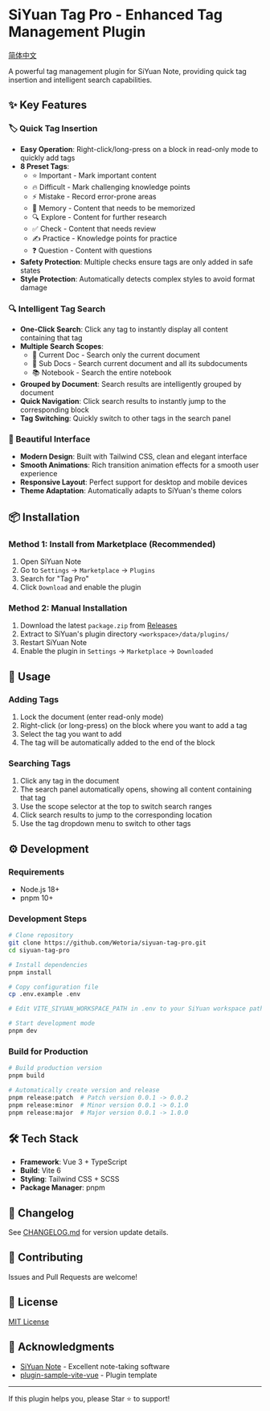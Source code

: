 # SiYuan Tag Pro - Enhanced Tag Management Plugin

[简体中文](./README_zh_CN.md)

A powerful tag management plugin for SiYuan Note, providing quick tag insertion and intelligent search capabilities.

## ✨ Key Features

### 🏷️ Quick Tag Insertion

- **Easy Operation**: Right-click/long-press on a block in read-only mode to quickly add tags
- **8 Preset Tags**:
  - ⭐ Important - Mark important content
  - 🔥 Difficult - Mark challenging knowledge points
  - ⚡ Mistake - Record error-prone areas
  - 💭 Memory - Content that needs to be memorized
  - 🔍 Explore - Content for further research
  - ✅ Check - Content that needs review
  - ✍️ Practice - Knowledge points for practice
  - ❓ Question - Content with questions
- **Safety Protection**: Multiple checks ensure tags are only added in safe states
- **Style Protection**: Automatically detects complex styles to avoid format damage

### 🔍 Intelligent Tag Search

- **One-Click Search**: Click any tag to instantly display all content containing that tag
- **Multiple Search Scopes**:
  - 📄 Current Doc - Search only the current document
  - 📁 Sub Docs - Search current document and all its subdocuments
  - 📚 Notebook - Search the entire notebook
- **Grouped by Document**: Search results are intelligently grouped by document
- **Quick Navigation**: Click search results to instantly jump to the corresponding block
- **Tag Switching**: Quickly switch to other tags in the search panel

### 🎨 Beautiful Interface

- **Modern Design**: Built with Tailwind CSS, clean and elegant interface
- **Smooth Animations**: Rich transition animation effects for a smooth user experience
- **Responsive Layout**: Perfect support for desktop and mobile devices
- **Theme Adaptation**: Automatically adapts to SiYuan's theme colors

## 📦 Installation

### Method 1: Install from Marketplace (Recommended)

1. Open SiYuan Note
2. Go to `Settings` → `Marketplace` → `Plugins`
3. Search for "Tag Pro"
4. Click `Download` and enable the plugin

### Method 2: Manual Installation

1. Download the latest `package.zip` from [Releases](https://github.com/Wetoria/siyuan-tag-pro/releases)
2. Extract to SiYuan's plugin directory `<workspace>/data/plugins/`
3. Restart SiYuan Note
4. Enable the plugin in `Settings` → `Marketplace` → `Downloaded`

## 🚀 Usage

### Adding Tags

1. Lock the document (enter read-only mode)
2. Right-click (or long-press) on the block where you want to add a tag
3. Select the tag you want to add
4. The tag will be automatically added to the end of the block

### Searching Tags

1. Click any tag in the document
2. The search panel automatically opens, showing all content containing that tag
3. Use the scope selector at the top to switch search ranges
4. Click search results to jump to the corresponding location
5. Use the tag dropdown menu to switch to other tags

## ⚙️ Development

### Requirements

- Node.js 18+
- pnpm 10+

### Development Steps

```bash
# Clone repository
git clone https://github.com/Wetoria/siyuan-tag-pro.git
cd siyuan-tag-pro

# Install dependencies
pnpm install

# Copy configuration file
cp .env.example .env

# Edit VITE_SIYUAN_WORKSPACE_PATH in .env to your SiYuan workspace path

# Start development mode
pnpm dev
```

### Build for Production

```bash
# Build production version
pnpm build

# Automatically create version and release
pnpm release:patch  # Patch version 0.0.1 -> 0.0.2
pnpm release:minor  # Minor version 0.0.1 -> 0.1.0
pnpm release:major  # Major version 0.0.1 -> 1.0.0
```

## 🛠️ Tech Stack

- **Framework**: Vue 3 + TypeScript
- **Build**: Vite 6
- **Styling**: Tailwind CSS + SCSS
- **Package Manager**: pnpm

## 📝 Changelog

See [CHANGELOG.md](./CHANGELOG.md) for version update details.

## 🤝 Contributing

Issues and Pull Requests are welcome!

## 📄 License

[MIT License](./LICENSE)

## 🙏 Acknowledgments

- [SiYuan Note](https://github.com/siyuan-note/siyuan) - Excellent note-taking software
- [plugin-sample-vite-vue](https://github.com/siyuan-note/plugin-sample-vite-vue) - Plugin template

---

If this plugin helps you, please Star ⭐ to support!
